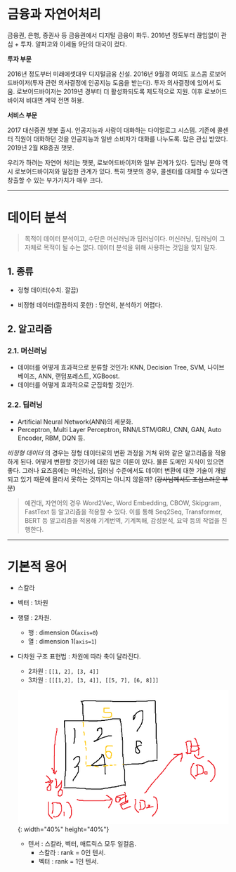 # 금융과 자연어처리



 금융권, 은행, 증권사 등 금융권에서 디지털 금융이 화두. 2016년 정도부터 끊임없이 관심 + 투자. 알파고와 이세돌 9단의 대국이 컸다. 



**투자 부문**

 2016년 정도부터 미래에셋대우 디지털금융 신설. 2016년 9월경 여의도 포스콤 로보어드바이저(투자 관련 의사결정에 인공지능 도움을 받는다).  투자 의사결정에 있어서 도움. 로보어드바이저는 2019년 경부터 더 활성화되도록 제도적으로 지원. 이후 로보어드바이저 비대면 계약 전면 허용.



**서비스 부문**

 2017 대신증권 챗봇  출시. 인공지능과 사람이 대화하는 다이얼로그 시스템. 기존에 콜센터 직원이 대화하던 것을 인공지능과 일반 소비자가 대화를 나누도록.  많은 관심 받았다. 2019년 2월 KB증권 챗봇.



 우리가 하려는 자연어 처리는 챗봇, 로보어드바이저와 일부 관계가 있다. 딥러닝 분야 역시 로보어드바이저와 밀접한 관계가 있다. 특히 챗봇의 경우, 콜센터를 대체할 수 있다면 창출할 수 있는 부가가치가 매우 크다.



---



# 데이터 분석

>  목적이 데이터 분석이고, 수단은 머신러닝과 딥러닝이다. 머신러닝, 딥러닝이 그 자체로 목적이 될 수는 없다. 데이터 분석을 위해 사용하는 것임을 잊지 말자.



## 1. 종류

* 정형 데이터(수치. 깔끔)

* 비정형 데이터(깔끔하지 못한) : 당연히, 분석하기 어렵다.



## 2. 알고리즘



### 2.1. 머신러닝

* 데이터를 어떻게 효과적으로 분류할 것인가: KNN, Decision Tree, SVM, 나이브 베이즈, ANN, 랜덤포레스트, XGBoost.
* 데이터를 어떻게 효과적으로 군집화할 것인가.

### 2.2. 딥러닝

* Artificial Neural Network(ANN)의 세분화.
* Perceptron, Multi Layer Perceptron, RNN/LSTM/GRU, CNN, GAN, Auto Encoder, RBM, DQN 등.



 *비정형 데이터* 의 경우는 정형 데이터로의 변환 과정을 거쳐 위와 같은 알고리즘을 적용하게 된다. 어떻게 변환할 것인가에 대한 많은 이론이 있다. 물론 도메인 지식이 있으면 좋다. 그러나 요즈음에는 머신러닝, 딥러닝 수준에서도 데이터 변환에 대한 기술이 개발되고 있기 때문에 몰라서 못하는 것까지는 아니지 않을까? (~~강사님께서도 조심스러운 부분~~)

> 예컨대, 자연어의 경우 Word2Vec, Word Embedding, CBOW, Skipgram, FastText 등 알고리즘을 적용할 수 있다. 이를 통해 Seq2Seq, Transformer, BERT 등 알고리즘을 적용해 기계번역, 기계독해, 감성분석, 요약 등의 작업을 진행한다.





---



# 기본적 용어

* 스칼라

* 벡터 : 1차원

* 행렬 : 2차원.

  * 행 : dimension 0(`axis=0`)
  * 열 : dimension 1(`axis=1`)

* 다차원 구조 표현법 : 차원에 따라 축이 달라진다.

  * 2차원 : `[[1, 2], [3, 4]]`
  * 3차원 : `[[[1,2], [3, 4]], [[5, 7], [6, 8]]]`

  

  ![image-20200616133128010](images/image-20200616133128010.png){: width="40%" height="40%"}

  

  

  * 텐서 : 스칼라, 벡터, 매트릭스 모두 일컬음.
    * 스칼라 : rank = 0인 텐서.
    * 벡터 : rank = 1인 텐서.

 







## 